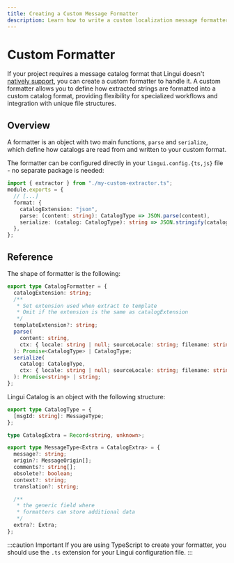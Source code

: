 ```yaml
---
title: Creating a Custom Message Formatter
description: Learn how to write a custom localization message formatter for your project
---
```


# Custom Formatter

If your project requires a message catalog format that Lingui doesn't [natively support](/docs/ref/catalog-formats.md), you can create a custom formatter to handle it. A custom formatter allows you to define how extracted strings are formatted into a custom catalog format, providing flexibility for specialized workflows and integration with unique file structures.

## Overview

A formatter is an object with two main functions, `parse` and `serialize`, which define how catalogs are read from and written to your custom format.

The formatter can be configured directly in your `lingui.config.{ts,js}` file - no separate package is needed:

```ts title="lingui.config.{ts,js}"
import { extractor } from "./my-custom-extractor.ts";
module.exports = {
  // [...]
  format: {
    catalogExtension: "json",
    parse: (content: string): CatalogType => JSON.parse(content),
    serialize: (catalog: CatalogType): string => JSON.stringify(catalog),
  },
};
```

## Reference

The shape of formatter is the following:

```ts
export type CatalogFormatter = {
  catalogExtension: string;
  /**
   * Set extension used when extract to template
   * Omit if the extension is the same as catalogExtension
   */
  templateExtension?: string;
  parse(
    content: string,
    ctx: { locale: string | null; sourceLocale: string; filename: string }
  ): Promise<CatalogType> | CatalogType;
  serialize(
    catalog: CatalogType,
    ctx: { locale: string | null; sourceLocale: string; filename: string; existing: string | null }
  ): Promise<string> | string;
};
```

Lingui Catalog is an object with the following structure:

```ts
export type CatalogType = {
  [msgId: string]: MessageType;
};

type CatalogExtra = Record<string, unknown>;

export type MessageType<Extra = CatalogExtra> = {
  message?: string;
  origin?: MessageOrigin[];
  comments?: string[];
  obsolete?: boolean;
  context?: string;
  translation?: string;

  /**
   * the generic field where
   * formatters can store additional data
   */
  extra?: Extra;
};
```

:::caution Important
If you are using TypeScript to create your formatter, you should use the `.ts` extension for your Lingui configuration file.
:::
